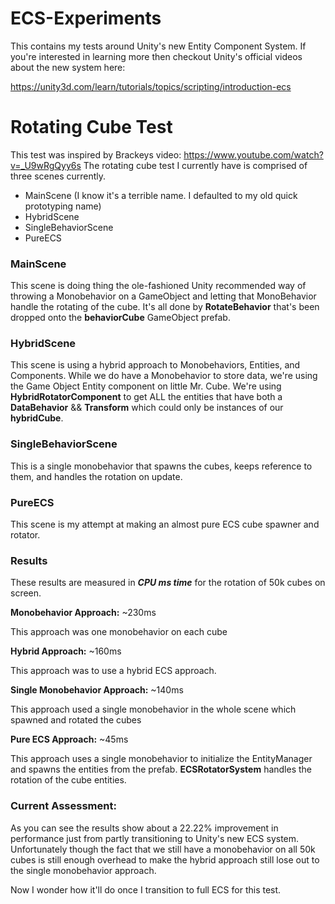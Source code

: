 # ECS-Experiments

This contains my tests around Unity's new Entity Component System. If you're interested in learning more then checkout Unity's official videos about the new system here: 

https://unity3d.com/learn/tutorials/topics/scripting/introduction-ecs

# Rotating Cube Test
This test was inspired by Brackeys video: https://www.youtube.com/watch?v=_U9wRgQyy6s
The rotating cube test I currently have is comprised of three scenes currently.
- MainScene (I know it's a terrible name. I defaulted to my old quick prototyping name)
- HybridScene
- SingleBehaviorScene
- PureECS

### MainScene 
This scene is doing thing the ole-fashioned Unity recommended way of throwing a Monobehavior on a GameObject and letting that MonoBehavior handle the rotating of the cube. It's all done by **RotateBehavior** that's been dropped onto the **behaviorCube** GameObject prefab. 

### HybridScene
This scene is using a hybrid approach to Monobehaviors, Entities, and Components. While we do have a Monobehavior to store data, we're using the Game Object Entity component on little Mr. Cube. We're using **HybridRotatorComponent** to get ALL the entities that have both a **DataBehavior** && **Transform** which could only be instances of our **hybridCube**.

### SingleBehaviorScene
This is a single monobehavior that spawns the cubes, keeps reference to them, and handles the rotation on update.

### PureECS
This scene is my attempt at making an almost pure ECS cube spawner and rotator. 

### Results
These results are measured in ***CPU ms time*** for the rotation of 50k cubes on screen. 

**Monobehavior Approach:** ~230ms

This approach was one monobehavior on each cube

**Hybrid Approach:** ~160ms

This approach was to use a hybrid ECS approach.

**Single Monobehavior Approach:** ~140ms

This approach used a single monobehavior in the whole scene which spawned and rotated the cubes

**Pure ECS Approach:** ~45ms

This approach uses a single monobehavior to initialize the EntityManager and spawns the entities from the prefab. **ECSRotatorSystem** handles the rotation of the cube entities. 

### Current Assessment: 
As you can see the results show about a 22.22% improvement in performance just from partly transitioning to Unity's new ECS system. Unfortunately though the fact that we still have a monobehavior on all 50k cubes is still enough overhead to make the hybrid approach still lose out to the single monobehavior approach. 

Now I wonder how it'll do once I transition to full ECS for this test.
